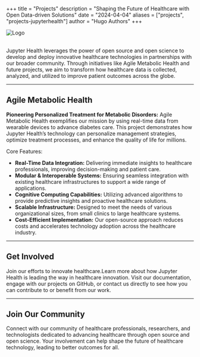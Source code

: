 +++
title = "Projects"
description = "Shaping the Future of Healthcare with Open Data-driven Solutions"
date = "2024-04-04"
aliases = ["projects", "projects-jupyterhealth"]
author = "Hugo Authors"
+++


<!-- solution to mobile resizing issue -->
<img src="/images/AgileHealthPipeline.png" alt="Logo" style="max-width: 100%; height: auto;"><br><br>


Jupyter Health leverages the power of open source and open science to develop and deploy innovative healthcare technologies in partnerships with our broader community. Through initiatives like Agile Metabolic Health and future projects, we aim to transform how healthcare data is collected, analyzed, and utilized to improve patient outcomes across the globe.


--- 

## **Agile Metabolic Health**

**Pioneering Personalized Treatment for Metabolic Disorders:** Agile Metabolic Health exemplifies our mission by using real-time data from wearable devices to advance diabetes care. This project demonstrates how Jupyter Health’s technology can personalize management strategies, optimize treatment processes, and enhance the quality of life for millions.

Core Features:

- **Real-Time Data Integration:** Delivering immediate insights to healthcare professionals, improving decision-making and patient care.
- **Modular & Interoperable Systems:** Ensuring seamless integration with existing healthcare infrastructures to support a wide range of applications.
- **Cognitive Computing Capabilities:** Utilizing advanced algorithms to provide predictive insights and proactive healthcare solutions.
- **Scalable Infrastructure:** Designed to meet the needs of various organizational sizes, from small clinics to large healthcare systems.
- **Cost-Efficient Implementation:** Our open-source approach reduces costs and accelerates technology adoption across the healthcare industry.

---

<!-- ![contribute](/images/contribute.png) -->


## **Get Involved**
Join our efforts to innovate healthcare.Learn more about how Jupyter Health is leading the way in healthcare innovation. Visit our documentation, engage with our projects on GitHub, or contact us directly to see how you can contribute to or benefit from our work.

--- 

## **Join Our Community**
Connect with our community of healthcare professionals, researchers, and technologists dedicated to advancing healthcare through open source and open science. Your involvement can help shape the future of healthcare technology, leading to better outcomes for all.
